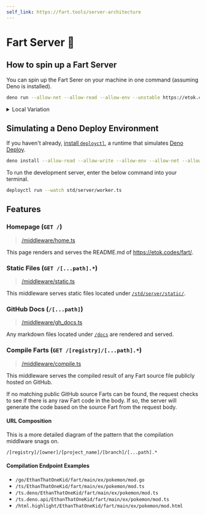 ```yaml
---
self_link: https://fart.tools/server-architecture
---
```


# Fart Server 📡

## How to spin up a Fart Server

You can spin up the Fart Serer on your machine in one command (assuming Deno is installed). 

```bash
deno run --allow-net --allow-read --allow-env --unstable https://etok.codes/fart/raw/main/std/server/serve_http.ts
```

<details>
  <summary>Local Variation</summary>

```bash
deno run --allow-net --allow-read --allow-env --unstable std/server/serve_http.ts
```

</details>

## Simulating a Deno Deploy Environment

If you haven't already, [install `deployctl`](https://deno.com/deploy/docs/running-scripts-locally), a runtime that simulates [Deno Deploy](https://deno.com/deploy).

```bash
deno install --allow-read --allow-write --allow-env --allow-net --allow-run --no-check -f https://deno.land/x/deploy/deployctl.ts
```

To run the development server, enter the below command into your terminal.

```bash
deployctl run --watch std/server/worker.ts
```

## Features

### Homepage (`GET /`)

> [/middleware/home.ts](https://etok.codes/fart/blob/main/std/server/middleware/gh_docs.ts)

This page renders and serves the README.md of <https://etok.codes/fart/>.

### Static Files (`GET /[...path].*`)

> [/middleware/static.ts](https://etok.codes/fart/blob/main/std/server/middleware/static.ts)

This middleware serves static files located under [`/std/server/static/`](https://etok.codes/fart/blob/main/std/server/static/).

### GitHub Docs (`/[...path]`)

> [/middleware/gh_docs.ts](https://github.com/EthanThatOneKid/fart/tree/main/std/server/middleware/gh_docs.ts)

Any markdown files located under [`/docs`](https://etok.codes/fart/tree/main/docs/) are rendered and served.

### Compile Farts (`GET /[registry]/[...path].*`)

> [/middleware/compile.ts](https://etok.codes/fart/blob/main/std/server/middleware/compile.ts)

This middleware serves the compiled result of any Fart source file publicly hosted on GitHub.

If no matching public GitHub source Farts can be found, the request checks to see if there is any raw Fart code in the body.
If so, the server will generate the code based on the source Fart from the request body.

#### URL Composition

This is a more detailed diagram of the pattern that the compilation middlware snags on.

```
/[registry]/[owner]/[project_name]/[branch]/[...path].*
```

#### Compilation Endpoint Examples

- `/go/EthanThatOneKid/fart/main/ex/pokemon/mod.go`
- `/ts/EthanThatOneKid/fart/main/ex/pokemon/mod.ts`
- `/ts.deno/EthanThatOneKid/fart/main/ex/pokemon/mod.ts`
- `/ts.deno.api/EthanThatOneKid/fart/main/ex/pokemon/mod.ts`
- `/html.highlight/EthanThatOneKid/fart/main/ex/pokemon/mod.html`
